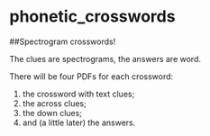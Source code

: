 # phonetic_crosswords
##Spectrogram crosswords!

The clues are spectrograms, the answers are word.

There will be four PDFs for each crossword:

1. the crossword with text clues;
2. the across clues;
3. the down clues;
4. and (a little later) the answers.

